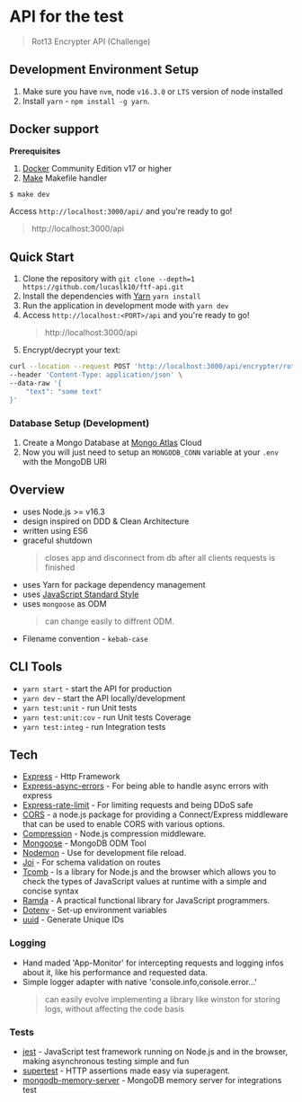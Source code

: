 # API for the test
> Rot13 Encrypter API (Challenge)

## Development Environment Setup

1.  Make sure you have `nvm`, node `v16.3.0` or `LTS` version of node installed
2.  Install `yarn` - `npm install -g yarn`.

## Docker support

**Prerequisites**
1. [Docker](https://www.docker.com/products/docker-engine) Community Edition v17 or higher
2. [Make](https://makefile.site/) Makefile handler

```sh
$ make dev
```
Access `http://localhost:3000/api/` and you're ready to go!
> http://localhost:3000/api


## Quick Start

1. Clone the repository with `git clone --depth=1 https://github.com/lucaslk10/ftf-api.git`
2. Install the dependencies with [Yarn](https://yarnpkg.com/en/docs/install/) `yarn install`
6. Run the application in development mode with `yarn dev`
7. Access `http://localhost:<PORT>/api` and you're ready to go!
    > http://localhost:3000/api
8. Encrypt/decrypt your text:
```sh
curl --location --request POST 'http://localhost:3000/api/encrypter/rot13' \
--header 'Content-Type: application/json' \
--data-raw '{
    "text": "some text"
}'
```

### Database Setup (Development)

1. Create a Mongo Database at [Mongo Atlas](https://www.mongodb.com/atlas/database) Cloud
2. Now you will just need to setup an `MONGODB_CONN` variable at your `.env` with the MongoDB URI

## Overview

- uses Node.js >= v16.3
- design inspired on DDD & Clean Architecture
- written using ES6
- graceful shutdown
  > closes app and disconnect from db after all clients requests is finished
- uses Yarn for package dependency management
- uses [JavaScript Standard Style](http://standardjs.com/)
- uses `mongoose` as ODM
  > can change easily to diffrent ODM.
- Filename convention - `kebab-case`

## CLI Tools

- `yarn start` - start the API for production
- `yarn dev` - start the API locally/development
- `yarn test:unit` - run Unit tests
- `yarn test:unit:cov` - run Unit tests Coverage
- `yarn test:integ` - run Integration tests

## Tech

- [Express](https://expressjs.com/) - Http Framework
- [Express-async-errors](https://www.npmjs.com/package/express-async-errors) - For being able to handle async errors with express
- [Express-rate-limit](https://www.npmjs.com/package/express-rate-limit) - For limiting requests and being DDoS safe
- [CORS](https://github.com/expressjs/cors) - a node.js package for providing a Connect/Express middleware that can be used to enable CORS with various options.
- [Compression](https://github.com/expressjs/compression) - Node.js compression middleware.
- [Mongoose](https://mongoosejs.com/) - MongoDB ODM Tool
- [Nodemon](https://nodemon.io/) - Use for development file reload.
- [Joi](https://joi.dev/) - For schema validation on routes
- [Tcomb](https://github.com/gcanti/tcomb) - Is a library for Node.js and the browser which allows you to check the types of JavaScript values at runtime with a simple and concise syntax
- [Ramda](http://ramdajs.com/) - A practical functional library for JavaScript programmers.
- [Dotenv](https://www.npmjs.com/package/dotenv) - Set-up environment variables
- [uuid](https://www.npmjs.com/package/uuid) - Generate Unique IDs


### Logging
- Hand maded 'App-Monitor' for intercepting requests and logging infos about it, like his performance and requested data.
- Simple logger adapter with native 'console.info,console.error...'
  > can easily evolve implementing a library like winston for storing logs, without affecting the code basis

### Tests
- [jest](https://jestjs.io/) - JavaScript test framework running on Node.js and in the browser, making asynchronous testing simple and fun
- [supertest](https://github.com/visionmedia/supertest) - HTTP assertions made easy via superagent.
- [mongodb-memory-server](https://www.npmjs.com/package/mongodb-memory-server) - MongoDB memory server for integrations test

